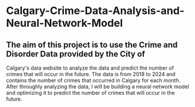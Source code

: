 # Calgary-Crime-Data-Analysis-and-Neural-Network-Model
## The aim of this project is to use the Crime and Disorder Data provided by the City of
Calgary's data website to analyze the data and predict the number of crimes that will
occur in the future. The data is from 2018 to 2024 and contains the number of crimes
that occurred in Calgary for each month. After throughly analyzing the data, I will be
building a neural network model and optimizing it to predict the number of crimes that
will occur in the future.
